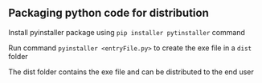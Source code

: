## Packaging python code for distribution

Install pyinstaller package using ```pip installer pytinstaller``` command

Run command ```pyinstaller <entryFile.py>``` to create the exe file in a ```dist``` folder

The dist folder contains the exe file and can be distributed to the end user
